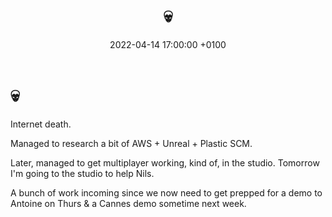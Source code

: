 ﻿---
layout: post
title:  "💀"
date:   2022-04-14 17:00:00 +0100
categories: evolver
---

# 💀

Internet death.

Managed to research a bit of AWS + Unreal + Plastic SCM.

Later, managed to get multiplayer working, kind of, in the studio. Tomorrow I'm going to the studio to help Nils.

A bunch of work incoming since we now need to get prepped for a demo to Antoine on Thurs & a Cannes demo sometime next week.